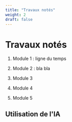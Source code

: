 ```yaml
---
title: "Travaux notés"
weight: 2
draft: false
---
```


# Travaux notés

1. Module 1 : ligne du temps

2. Module 2 : bla bla

3. Module 3

4. Module 4

5. Module 5

## Utilisation de l'IA

